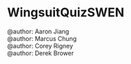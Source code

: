 # WingsuitQuizSWEN
@author: Aaron Jiang<br />
@author: Marcus Chung<br />
@author: Corey Rigney<br />
@author: Derek Brower<br />
